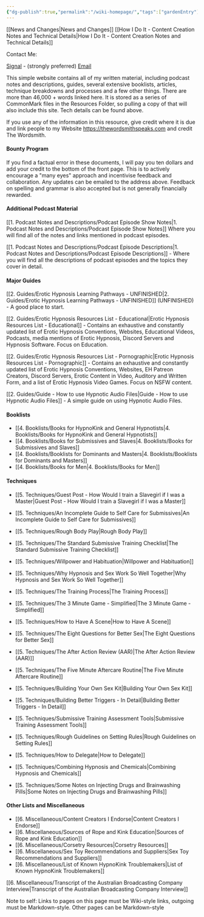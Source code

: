 ```yaml
---
{"dg-publish":true,"permalink":"/wiki-homepage/","tags":["gardenEntry"]}
---
```



[[News and Changes\|News and Changes]]
[[How I Do It - Content Creation Notes and Technical Details\|How I Do It - Content Creation Notes and Technical Details]]

Contact Me:

[Signal](https://signal.me/#eu/UcSdV3OwiCh4vVO8Yv0FtEe5xh4QHRiDd4ls6pLLG-I9k64oV-tEiL1fAiWYvCo9) - (strongly preferred)
[Email](mailto:thewordsmithspeaks@pm.me)

This simple website contains all of my written material, including podcast notes and descriptions, guides, several extensive booklists, articles, technique breakdowns and processes and a few other things. There are more than 46,000 + words linked here. It is stored as a series of CommonMark files in the Resources Folder, so pulling a copy of that will also include this site. Tech details can be found above.

If you use any of the information in this resource, give credit where it is due and link people to my Website https://thewordsmithspeaks.com and credit The Wordsmith.

#### Bounty Program

If you find a factual error in these documents, I will pay you ten dollars and add your credit to the bottom of the front page. This is to actively encourage a "many eyes" approach and incentivise feedback and collaboration. Any updates can be emailed to the address above. Feedback on spelling and grammar is also accepted but is not generally financially rewarded.

#### Additional Podcast Material

[[1. Podcast Notes and Descriptions/Podcast Episode Show Notes\|1. Podcast Notes and Descriptions/Podcast Episode Show Notes]] Where you will find all of the notes and links mentioned in podcast episodes.

[[1. Podcast Notes and Descriptions/Podcast Episode Descriptions\|1. Podcast Notes and Descriptions/Podcast Episode Descriptions]] - Where you will find all the descriptions of podcast episodes and the topics they cover in detail.

#### Major Guides

[[2. Guides/Erotic Hypnosis Learning Pathways - UNFINISHED\|2. Guides/Erotic Hypnosis Learning Pathways - UNFINISHED]] (UNFINISHED) - A good place to start.

[[2. Guides/Erotic Hypnosis Resources List - Educational\|Erotic Hypnosis Resources List - Educational]] - Contains an exhaustive and constantly updated list of Erotic Hypnosis Conventions, Websites, Educational Videos, Podcasts, media mentions of Erotic Hypnosis, Discord Servers and Hypnosis Software. Focus on Education.

[[2. Guides/Erotic Hypnosis Resources List - Pornographic\|Erotic Hypnosis Resources List - Pornographic]] - Contains an exhaustive and constantly updated list of Erotic Hypnosis Conventions, Websites, EH Patreon Creators, Discord Servers, Erotic Content in Video, Auditory and Written Form, and a list of Erotic Hypnosis Video Games. Focus on NSFW content.

[[2. Guides/Guide - How to use Hypnotic Audio Files\|Guide - How to use Hypnotic Audio Files]] - A simple guide on using Hypnotic Audio Files.

#### Booklists

- [[4. Booklists/Books for HypnoKink and General Hypnotists\|4. Booklists/Books for HypnoKink and General Hypnotists]]
- [[4. Booklists/Books for Submissives and Slaves\|4. Booklists/Books for Submissives and Slaves]]
- [[4. Booklists/Booklists for Dominants and Masters\|4. Booklists/Booklists for Dominants and Masters]]
- [[4. Booklists/Books for Men\|4. Booklists/Books for Men]]

#### Techniques

- [[5. Techniques/Guest Post - How Would I train a Slavegirl if I was a Master\|Guest Post - How Would I train a Slavegirl if I was a Master]]

- [[5. Techniques/An Incomplete Guide to Self Care for Submissives\|An Incomplete Guide to Self Care for Submissives]]

- [[5. Techniques/Rough Body Play\|Rough Body Play]]
- [[5. Techniques/The Standard Submissive Training Checklist\|The Standard Submissive Training Checklist]]
- [[5. Techniques/Willpower and Habituation\|Willpower and Habituation]]
- [[5. Techniques/Why Hypnosis and Sex Work So Well Together\|Why Hypnosis and Sex Work So Well Together]]
- [[5. Techniques/The Training Process\|The Training Process]]

- [[5. Techniques/The 3 Minute Game - Simplified\|The 3 Minute Game - Simplified]]
- [[5. Techniques/How to Have A Scene\|How to Have A Scene]]
- [[5. Techniques/The Eight Questions for Better Sex\|The Eight Questions for Better Sex]]
- [[5. Techniques/The After Action Review (AAR)\|The After Action Review (AAR)]]
- [[5. Techniques/The Five Minute Aftercare Routine\|The Five Minute Aftercare Routine]]
- [[5. Techniques/Building Your Own Sex Kit\|Building Your Own Sex Kit]]
- [[5. Techniques/Building Better Triggers - In Detail\|Building Better Triggers - In Detail]]

- [[5. Techniques/Submissive Training Assessment Tools\|Submissive Training Assessment Tools]]
- [[5. Techniques/Rough Guidelines on Setting Rules\|Rough Guidelines on Setting Rules]]
- [[5. Techniques/How to Delegate\|How to Delegate]]
- [[5. Techniques/Combining Hypnosis and Chemicals\|Combining Hypnosis and Chemicals]]
- [[5. Techniques/Some Notes on Injecting Drugs and Brainwashing Pills\|Some Notes on Injecting Drugs and Brainwashing Pills]]

#### Other Lists and Miscellaneous

- [[6. Miscellaneous/Content Creators I Endorse\|Content Creators I Endorse]]
- [[6. Miscellaneous/Sources of Rope and Kink Education\|Sources of Rope and Kink Education]]
- [[6. Miscellaneous/Corsetry Resources\|Corsetry Resources]]
- [[6. Miscellaneous/Sex Toy Recommendations and Suppliers\|Sex Toy Recommendations and Suppliers]]
- [[6. Miscellaneous/List of Known HypnoKink Troublemakers\|List of Known HypnoKink Troublemakers]]

[[6. Miscellaneous/Transcript of the Australian Broadcasting Company Interview\|Transcript of the Australian Broadcasting Company Interview]]

Note to self: Links to pages on this page must be Wiki-style links, outgoing must be Markdown-style. Other pages can be Markdown-style
